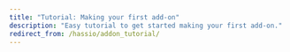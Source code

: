 ```yaml
---
title: "Tutorial: Making your first add-on"
description: "Easy tutorial to get started making your first add-on."
redirect_from: /hassio/addon_tutorial/
---
```


<script>
window.location = 'https://developers.home-assistant.io/docs/en/hassio_addon_tutorial.html';
</script>